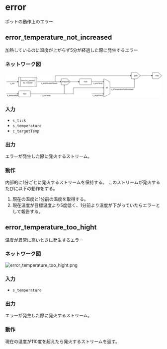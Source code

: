 # error

ポットの動作上のエラー

## error_temperature_not_increased

加熱しているのに温度が上がらず5分が経過した際に発生するエラー

### ネットワーク図

![error_temperature_not_increased.png](../images/error_temperature_not_increased.png)

### 入力

- `s_tick`
- `s_temperature`
- `c_targetTemp`

### 出力

エラーが発生した際に発火するストリーム。

### 動作

内部的に1分ごとに発火するストリームを保持する。
このストリームが発火するたびに以下の動作をする。

1. 現在の温度と1分前の温度を取得する。
2. 現在温度が目標温度より5度低く、1分前より温度が下がっていたらエラーとして報告する。

## error_temperature_too_hight

温度が異常に高いときに発生するエラー

### ネットワーク図

![error_temperature_too_hight.png](../images/error_temperature_too_hight.png)

### 入力

- `s_temperature`

### 出力

エラーが発生した際に発火するストリーム。

### 動作

現在の温度が110度を超えたら発火するストリームを返す。
